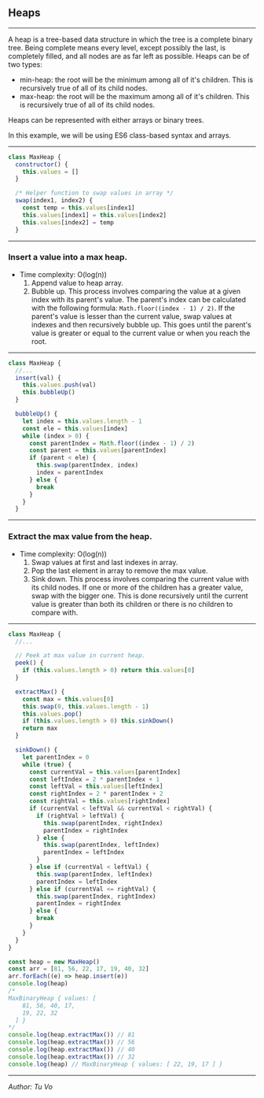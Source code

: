 ## Heaps

---

A heap is a tree-based data structure in which the tree is a complete binary tree. Being complete means every level, except possibly the last, is completely filled, and all nodes are as far left as possible. Heaps can be of two types:

- min-heap: the root will be the minimum among all of it's children. This is recursively true of all of its child nodes.
- max-heap: the root will be the maximum among all of it's children. This is recursively true of all of its child nodes.

Heaps can be represented with either arrays or binary trees.

In this example, we will be using ES6 class-based syntax and arrays.

---

```js
class MaxHeap {
  constructor() {
    this.values = []
  }

  /* Helper function to swap values in array */
  swap(index1, index2) {
    const temp = this.values[index1]
    this.values[index1] = this.values[index2]
    this.values[index2] = temp
  }
```

---

### Insert a value into a max heap.

- Time complexity: O(log(n))
  1. Append value to heap array.
  2. Bubble up. This process involves comparing the value at a given index with its parent's value. The parent's index can be calculated with the following formula: `Math.floor((index - 1) / 2)`. If the parent's value is lesser than the current value, swap values at indexes and then recursively bubble up. This goes until the parent's value is greater or equal to the current value or when you reach the root.

---

```js
class MaxHeap {
  //...
  insert(val) {
    this.values.push(val)
    this.bubbleUp()
  }

  bubbleUp() {
    let index = this.values.length - 1
    const ele = this.values[index]
    while (index > 0) {
      const parentIndex = Math.floor((index - 1) / 2)
      const parent = this.values[parentIndex]
      if (parent < ele) {
        this.swap(parentIndex, index)
        index = parentIndex
      } else {
        break
      }
    }
  }
```

---

### Extract the max value from the heap.

- Time complexity: O(log(n))
  1. Swap values at first and last indexes in array.
  2. Pop the last element in array to remove the max value.
  3. Sink down. This process involves comparing the current value with its child nodes. If one or more of the children has a greater value, swap with the bigger one. This is done recursively until the current value is greater than both its children or there is no children to compare with.

---

```js
class MaxHeap {
  //...

  // Peek at max value in current heap.
  peek() {
    if (this.values.length > 0) return this.values[0]
  }

  extractMax() {
    const max = this.values[0]
    this.swap(0, this.values.length - 1)
    this.values.pop()
    if (this.values.length > 0) this.sinkDown()
    return max
  }

  sinkDown() {
    let parentIndex = 0
    while (true) {
      const currentVal = this.values[parentIndex]
      const leftIndex = 2 * parentIndex + 1
      const leftVal = this.values[leftIndex]
      const rightIndex = 2 * parentIndex + 2
      const rightVal = this.values[rightIndex]
      if (currentVal < leftVal && currentVal < rightVal) {
        if (rightVal > leftVal) {
          this.swap(parentIndex, rightIndex)
          parentIndex = rightIndex
        } else {
          this.swap(parentIndex, leftIndex)
          parentIndex = leftIndex
        }
      } else if (currentVal < leftVal) {
        this.swap(parentIndex, leftIndex)
        parentIndex = leftIndex
      } else if (currentVal <= rightVal) {
        this.swap(parentIndex, rightIndex)
        parentIndex = rightIndex
      } else {
        break
      }
    }
  }
}

const heap = new MaxHeap()
const arr = [81, 56, 22, 17, 19, 40, 32]
arr.forEach((e) => heap.insert(e))
console.log(heap)
/*
MaxBinaryHeap { values: [
    81, 56, 40, 17,
    19, 22, 32
  ] }
*/
console.log(heap.extractMax()) // 81
console.log(heap.extractMax()) // 56
console.log(heap.extractMax()) // 40
console.log(heap.extractMax()) // 32
console.log(heap) // MaxBinaryHeap { values: [ 22, 19, 17 ] }
```

---

_Author: Tu Vo_
